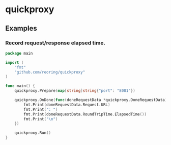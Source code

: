 quickproxy
==========

## Examples

### Record request/response elapsed time.

```go
package main

import (
	"fmt"
	"github.com/reoring/quickproxy"
)

func main() {
	quickproxy.Prepare(map[string]string{"port": "8081"})

	quickproxy.OnDone(func(doneRequestData *quickproxy.DoneRequestData) {
		fmt.Print(doneRequestData.Request.URL)
		fmt.Print(": ")
		fmt.Print(doneRequestData.RoundTripTime.ElapsedTime())
		fmt.Print("\n")
	})

	quickproxy.Run()
}
```
